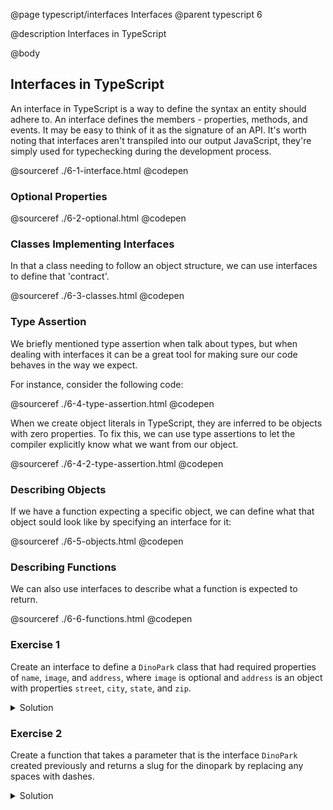@page typescript/interfaces Interfaces
@parent typescript 6

@description Interfaces in TypeScript

@body

## Interfaces in TypeScript

An interface in TypeScript is a way to define the syntax an entity should adhere to. An interface defines the members - properties, methods, and events. It may be easy to think of it as the signature of an API. It's worth noting that interfaces aren't transpiled into our output JavaScript, they're simply used for typechecking during the development process.

@sourceref ./6-1-interface.html
@codepen

### Optional Properties

@sourceref ./6-2-optional.html
@codepen

### Classes Implementing Interfaces

In that a class needing to follow an object structure, we can use interfaces to define that 'contract'.

@sourceref ./6-3-classes.html
@codepen

### Type Assertion

We briefly mentioned type assertion when talk about types, but when dealing with interfaces it can be a great tool for making sure our code behaves in the way we expect.

For instance, consider the following code:

@sourceref ./6-4-type-assertion.html
@codepen

When we create object literals in TypeScript, they are inferred to be objects with zero properties. To fix this, we can use type assertions to let the compiler explicitly know what we want from our object.


@sourceref ./6-4-2-type-assertion.html
@codepen


### Describing Objects

If we have a function expecting a specific object, we can define what that object sould look like by specifying an interface for it:

@sourceref ./6-5-objects.html
@codepen

### Describing Functions

We can also use interfaces to describe what a function is expected to return. 

@sourceref ./6-6-functions.html
@codepen

### Exercise 1

Create an interface to define a ``DinoPark`` class that had required properties of ``name``, ``image``, and ``address``, where ``image`` is optional and ``address`` is an object with properties ``street``, ``city``, ``state``, and ``zip``.

<details>
<summary>Solution</summary>

```typescript

interface Address {
  street: string;
  city: string;
  state: string;
  zip: string;
}
interface DinoPark {
  name: string;
  image?: Images;
  address: Address;
}
```
</details>

### Exercise 2

Create a function that takes a parameter that is the interface ```DinoPark``` created previously and returns a slug for the dinopark by replacing any spaces with dashes.

<details>
<summary>Solution</summary>

```typescript
function createParkSlug(dinoPark: DinoPark) {
  return dinoPark.name.replace(' ', '-');
}

let islaSornaPark = {
  name: "Isla Sorna Park", 
  address: {
    street: '123 Main',
    city: 'Sandusky',
    state: 'Ohio',
    zip: '12345'
  }
}
let islaSornaSlud = createParkSlug(islaSornaPark);
//Isla-Sorna-Park
```
</details>